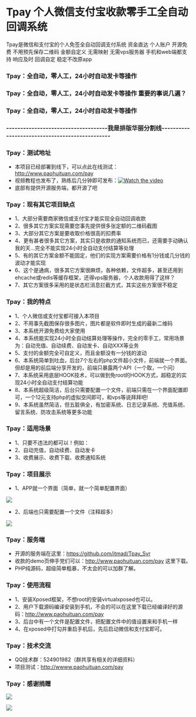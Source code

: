 # Tpay 个人微信支付宝收款零手工全自动回调系统
Tpay是微信和支付宝的个人免签全自动回调支付系统 资金直达 个人账户 开源免费 不用预先保存二维码 金额自定义 无需映射 无需vps服务器 手机和web端都支持 响应及时 回调自定 稳定不改原app

### Tpay：全自动，零人工，24小时自动发卡等操作
### Tpay：全自动，零人工，24小时自动发卡等操作   重要的事说几遍？
### Tpay：全自动，零人工，24小时自动发卡等操作
### ------------------------------------我是排版华丽分割线-----------------------------------------------
### Tpay：测试地址
 - 本项目已经部署到线下，可以点此在线测试：http://www.paohuituan.com/pay
 - 视频教程也发布了，熟练后几分钟即可发布：[![Watch the video](http://std.superlist.yaodenglu.com/player_pic.jpg)](http://v.youku.com/v_show/id_XMzg1MjgzNjMzNg==.html)
 - 底部有提供开源服务端，都开源了吧
 
### Tpay：现有其它项目缺点
 - 1、大部分需要商家微信或支付宝才能实现全自动回调收款
 - 2、很多其它方案实现需要您事先提供很多张定额的二维码截图
 - 3、大部分其它方案是要收取价格很高的扣费率
 - 4、更有甚者很多其它方案，其实只是收款的通知系统而已，还需要手动确认我的天...完全不能实现24小时全自动支付结算等处理
 - 5、有的其它方案金额不能固定，他们的实现方案需要价格有1分钱或几分钱的波动才能实现
 - 6、这个是通病，很多其它方案很麻烦，各种依赖，文件超多，甚至还用到ehcache或redis等缓存框架，还得vps服务器，个人收款用得了这样？
 - 7、其它方案很多采用的是状态栏消息拦截方式，其实这些方案很不稳定

### Tpay：我的特点
 - 1、个人微信或支付宝都可接入本项目
 - 2、不用事先截图保存很多图片，图片都是软件即时生成的最新二维码
 - 3、本系统开源免费给大家使用
 - 4、本系统能实现24小时全自动结算处理等操作，完全的零手工，常用场景为：自动充值、自动续费、自动发卡、自动XXX等业务
 - 5、支付的金额完全可自定义，而且金额没有一分钱的波动
 - 6、本系统简单到吐血，后台7个左右的php文件超小文件，前端就一个界面。但却是用的前后端分享开发的，前端只暴露两个API（一个取，一个问）
 - 7、本系统采用底层HOOK技术，可以做到免root的HOOK方式，超稳定的实现24小时全自动支付结算功能
 - 8、本系统超级简洁，后台只需要配置一个文件，前端只需在一个界面配置即可，一个12元支持php的虚拟空间即可，和vps等说拜拜吧!
 - 9、本系统虽然简洁，但五脏俱全，有加密系统、日志记录系统、充值系统、留言系统、防攻击系统等更多功能

### Tpay：适用场景
 - 1、只要不违法的都可以！例如：
 - 2、自动充值，自动续费、自动发卡
 - 3、收费展示、收费下载、收费通知系统
 

### Tpay：项目展示
 - 1、APP就一个界面（简单，就一个简单配置界面）
 
 ![](http://std.superlist.yaodenglu.com/tpay_page.png)
 
 - 2、后端也只需要配置一个文件（注释超多）
 
 ![](http://std.superlist.yaodenglu.com/php_page.png)

### Tpay：服务端
 - 开源的服务端在这里：https://github.com/itmad/Tpay_Svr
 - 收款的demo页伸手党们可以：http://www.paohuituan.com/pay 这里下载。
 - PHP纯源码，超级简单粗暴，不太会的可以加群了解。
 
 
### Tpay：使用流程
 - 1、安装Xposed框架，不想root的安装virtualxposed也可以。
 - 2、用户下载源码编译安装到手机，不会的可以在这里下载已经编译好的源码：http://www.paohuituan.com/pay
 - 3、后台中有一个文件是配置文件，把配置文件中的值设置来和手机一样
 - 4、在xposed中打勾并重启手机后，先后启动微信和支付宝即可。

### Tpay：技术交流
 - QQ技术群：524901982（群共享有相关的详细资料）
 - 项目测试：http://wwww.paohuituan.com/pay
 
 
### Tpay：感谢捐赠

 ![](http://std.superlist.yaodenglu.com/wechat_pay.png?m=s) 


 ![](http://std.superlist.yaodenglu.com/alipay_pay.png?m=s)
 
 
 
 
